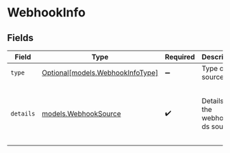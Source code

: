 # WebhookInfo


## Fields

| Field                                                                                                           | Type                                                                                                            | Required                                                                                                        | Description                                                                                                     | Example                                                                                                         |
| --------------------------------------------------------------------------------------------------------------- | --------------------------------------------------------------------------------------------------------------- | --------------------------------------------------------------------------------------------------------------- | --------------------------------------------------------------------------------------------------------------- | --------------------------------------------------------------------------------------------------------------- |
| `type`                                                                                                          | [Optional[models.WebhookInfoType]](../models/webhookinfotype.md)                                                | :heavy_minus_sign:                                                                                              | Type of the source                                                                                              | sketch                                                                                                          |
| `details`                                                                                                       | [models.WebhookSource](../models/webhooksource.md)                                                              | :heavy_check_mark:                                                                                              | Details of the webhook ds source                                                                                | {<br/>"id": 1,<br/>"key": "VLDUsMXrSFOq7X7TjLQ7lPeY",<br/>"url": "/webhook/data/VLDUsMXrSFOq7X7TjLQ7lPeY",<br/>"origins": "*"<br/>} |